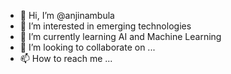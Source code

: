 - 👋 Hi, I’m @anjinambula
- 👀 I’m interested in emerging technologies
- 🌱 I’m currently learning AI and Machine Learning
- 💞️ I’m looking to collaborate on ...
- 📫 How to reach me ...

<!---
anjinambula/anjinambula is a ✨ special ✨ repository because its `README.md` (this file) appears on your GitHub profile.
You can click the Preview link to take a look at your changes.
--->
